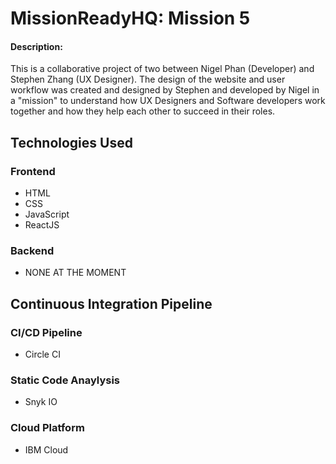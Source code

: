 # MissionReadyHQ: Mission 5

#### Description: ####
This is a collaborative project of two between Nigel Phan (Developer) and Stephen Zhang (UX Designer). The design of the website and user workflow was created and designed by Stephen and developed by Nigel in a "mission" to understand how UX Designers and Software developers work together and how they help each other to succeed in their roles.

## Technologies Used ##

### Frontend ###
* HTML
* CSS
* JavaScript
* ReactJS

### Backend ###
* NONE AT THE MOMENT

## Continuous Integration Pipeline ##

### CI/CD Pipeline ###
* Circle CI

### Static Code Anaylysis ###
* Snyk IO

### Cloud Platform ###
* IBM Cloud
